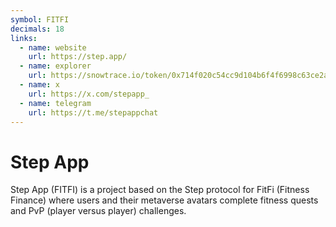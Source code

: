 ```yaml
---
symbol: FITFI
decimals: 18
links:
  - name: website
    url: https://step.app/
  - name: explorer
    url: https://snowtrace.io/token/0x714f020c54cc9d104b6f4f6998c63ce2a31d1888
  - name: x
    url: https://x.com/stepapp_
  - name: telegram
    url: https://t.me/stepappchat
---
```


# Step App

Step App (FITFI) is a project based on the Step protocol for FitFi (Fitness Finance) where users and their metaverse avatars complete fitness quests and PvP (player versus player) challenges.

